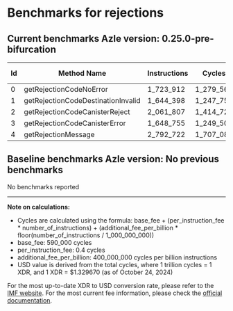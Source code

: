# Benchmarks for rejections

## Current benchmarks Azle version: 0.25.0-pre-bifurcation

| Id  | Method Name                        | Instructions | Cycles    | USD           | USD/Million Calls |
| --- | ---------------------------------- | ------------ | --------- | ------------- | ----------------- |
| 0   | getRejectionCodeNoError            | 1_723_912    | 1_279_564 | $0.0000017014 | $1.70             |
| 1   | getRejectionCodeDestinationInvalid | 1_644_398    | 1_247_759 | $0.0000016591 | $1.65             |
| 2   | getRejectionCodeCanisterReject     | 2_061_807    | 1_414_722 | $0.0000018811 | $1.88             |
| 3   | getRejectionCodeCanisterError      | 1_648_755    | 1_249_502 | $0.0000016614 | $1.66             |
| 4   | getRejectionMessage                | 2_792_722    | 1_707_088 | $0.0000022699 | $2.26             |

## Baseline benchmarks Azle version: No previous benchmarks

No benchmarks reported

---

**Note on calculations:**

-   Cycles are calculated using the formula: base_fee + (per_instruction_fee \* number_of_instructions) + (additional_fee_per_billion \* floor(number_of_instructions / 1_000_000_000))
-   base_fee: 590_000 cycles
-   per_instruction_fee: 0.4 cycles
-   additional_fee_per_billion: 400_000_000 cycles per billion instructions
-   USD value is derived from the total cycles, where 1 trillion cycles = 1 XDR, and 1 XDR = $1.329670 (as of October 24, 2024)

For the most up-to-date XDR to USD conversion rate, please refer to the [IMF website](https://www.imf.org/external/np/fin/data/rms_sdrv.aspx).
For the most current fee information, please check the [official documentation](https://internetcomputer.org/docs/current/developer-docs/gas-cost#execution).
